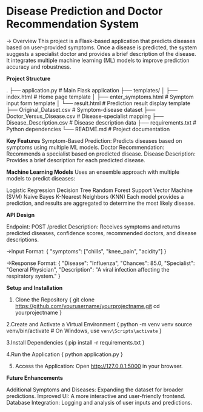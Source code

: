 # Disease Prediction and Doctor Recommendation System

-> Overview
This project is a Flask-based application that predicts diseases based on user-provided symptoms. Once a disease is predicted, 
the system suggests a specialist doctor and provides a brief description of the disease. 
It integrates multiple machine learning (ML) models to improve prediction accuracy and robustness.

**Project Structure**

.
├── application.py            # Main Flask application
├── templates/
│   ├── index.html            # Home page template
│   ├── enter_symptoms.html   # Symptom input form template
│   └── result.html           # Prediction result display template
├── Original_Dataset.csv      # Symptom-disease dataset
├── Doctor_Versus_Disease.csv # Disease-specialist mapping
├── Disease_Description.csv   # Disease description data
├── requirements.txt          # Python dependencies
└── README.md                 # Project documentation

**Key Features**
Symptom-Based Prediction: Predicts diseases based on symptoms using multiple ML models.
Doctor Recommendation: Recommends a specialist based on predicted disease.
Disease Description: Provides a brief description for each predicted disease.

**Machine Learning Models**
Uses an ensemble approach with multiple models to predict diseases:

Logistic Regression
Decision Tree
Random Forest
Support Vector Machine (SVM)
Naive Bayes
K-Nearest Neighbors (KNN)
Each model provides a prediction, and results are aggregated to determine the most likely disease.

**API Design**

Endpoint: POST /predict
Description: Receives symptoms and returns predicted diseases, confidence scores, recommended doctors, and disease descriptions.

->Input Format:
{
  "symptoms": ["chills", "knee_pain", "acidity"]
}

->Response Format:
  {
    "Disease": "Influenza",
    "Chances": 85.0,
    "Specialist": "General Physician",
    "Description": "A viral infection affecting the respiratory system."
  }

**Setup and Installation**

1. Clone the Repository
{
git clone https://github.com/yourusername/yourprojectname.git
cd yourprojectname
}

2.Create and Activate a Virtual Environment
{
python -m venv venv
source venv/bin/activate  # On Windows, use `venv\Scripts\activate`
}

3.Install Dependencies
{
pip install -r requirements.txt
}

4.Run the Application
{
python application.py
}

5. Access the Application: Open http://127.0.0.1:5000 in your browser.

**Future Enhancements**

Additional Symptoms and Diseases: Expanding the dataset for broader predictions.
Improved UI: A more interactive and user-friendly frontend.
Database Integration: Logging and analysis of user inputs and predictions.










